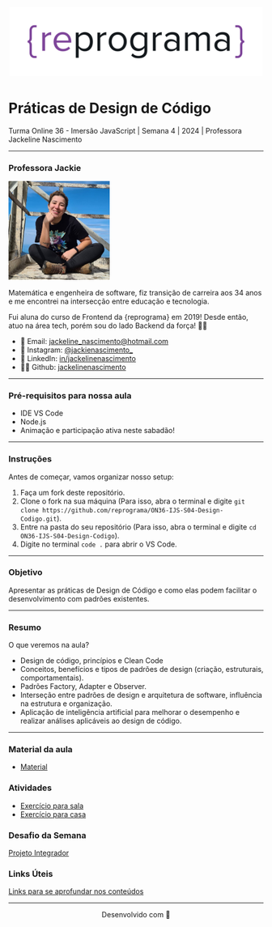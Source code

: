 <h1 align="center">
  <img src="assets/reprograma-fundos-claros.png" alt="logo reprograma" width="500">
</h1>

# Práticas de Design de Código

Turma Online 36 - Imersão JavaScript | Semana 4 | 2024 | Professora Jackeline Nascimento

***

### Professora Jackie

<p><img src="./assets/jackeline.jpg" alt="foto jackie" width="200"></p>

Matemática e engenheira de software, fiz transição de carreira aos 34 anos e me encontrei na intersecção entre educação e tecnologia.

Fui aluna do curso de Frontend da {reprograma} em 2019! Desde então, atuo na área tech, porém sou do lado Backend da força! 🖤👑

* 💌 Email: jackeline_nascimento@hotmail.com
* 📸 Instagram: [@jackienascimento_](https://instagram.com/jackienascimento_)
* 💼 LinkedIn: [in/jackelinenascimento](https://linkedin.com/in/jackelinenascimento)
* 👩‍💻 Github: [jackelinenascimento](https://github.com/jackelinenascimento)

***

### Pré-requisitos para nossa aula

* IDE VS Code
* Node.js 
* Animação e participação ativa neste sabadão!

***

### Instruções

Antes de começar, vamos organizar nosso setup:

1. Faça um fork deste repositório.
2. Clone o fork na sua máquina (Para isso, abra o terminal e digite `git clone https://github.com/reprograma/ON36-IJS-S04-Design-Codigo.git`).
3. Entre na pasta do seu repositório (Para isso, abra o terminal e digite `cd ON36-IJS-S04-Design-Codigo`).
4. Digite no terminal `code .` para abrir o VS Code.

***

### Objetivo

Apresentar as práticas de Design de Código e como elas podem facilitar o desenvolvimento com padrões existentes.

***

### Resumo

O que veremos na aula?

- Design de código, princípios e Clean Code
- Conceitos, benefícios e tipos de padrões de design (criação, estruturais, comportamentais).
- Padrões Factory, Adapter e Observer.
- Interseção entre padrões de design e arquitetura de software, influência na estrutura e organização.
- Aplicação de inteligência artificial para melhorar o desempenho e realizar análises aplicáveis ao design de código.

***

### Material da aula

* [Material](/material)

### Atividades

* [Exercício para sala](/exercicios/para-sala/)
* [Exercício para casa](/exercicios/para-casa/)

### Desafio da Semana

[Projeto Integrador](/material/Desafio%20da%20Semana%20-%20Projeto%20Integrador.md)

### Links Úteis

[Links para se aprofundar nos conteúdos](/material/Links.md)

***

<p align="center">Desenvolvido com 💜</p>
